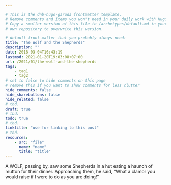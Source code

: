 ```yaml
---

# This is the dnb-hugo-garuda frontmatter template. 
# Remove comments and items you won't need in your daily work with Hugo.
# Copy a smaller version of this file to /archetypes/default.md in your
# own repository to overwrite this version.

# default front matter that you probably always need:
title: "The Wolf and the Shepherds"
description: ""
date: 2018-03-04T16:43:19
lastmod: 2021-01-20T19:03:08+07:00
url: /2021/01/the-wolf-and-the-shepherds
tags:
    - tag1
    - tag2
# set to false to hide comments on this page
# remove this if you want to show comments for less clutter
hide_comments: false
hide_sharebuttons: false
hide_related: false
# tbd.
draft: true
# tbd.
todo: true
# tbd.
linktitle: "use for linking to this post"
# tbd.
resources:
    - src: "file"
      name: "name"
      title: "title"
---
```

A WOLF, passing by, saw some Shepherds in a hut eating a haunch of mutton for their dinner. Approaching them, he said, “What a clamor you would raise if I were to do as you are doing!”
